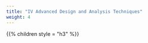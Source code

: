 ```yaml
---
title: "IV Advanced Design and Analysis Techniques"
weight: 4
---
```


{{% children style = "h3" %}}